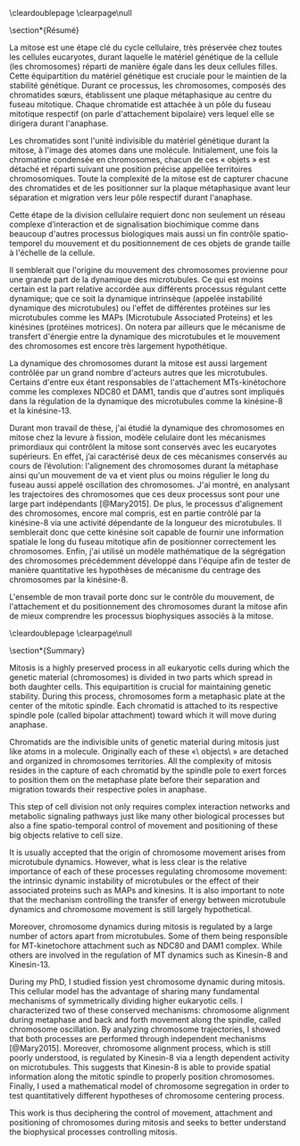 \cleardoublepage
\clearpage\null

\section*{Résumé}

La mitose est une étape clé du cycle cellulaire, très préservée chez toutes les cellules eucaryotes, durant laquelle le matériel génétique de la cellule (les chromosomes) réparti de manière égale dans les deux cellules filles. Cette équipartition du matériel génétique est cruciale pour le maintien de la stabilité génétique. Durant ce processus, les chromosomes, composés des chromatides sœurs, établissent une plaque métaphasique au centre du fuseau mitotique. Chaque chromatide est attachée à un pôle du fuseau mitotique respectif (on parle d'attachement bipolaire) vers lequel elle se dirigera durant l'anaphase.

Les chromatides sont l'unité indivisible du matériel génétique durant la mitose, à l'image des atomes dans une molécule. Initialement, une fois la chromatine condensée en chromosomes, chacun de ces « objets » est détaché et réparti suivant une position précise appellée territoires chromosomiques. Toute la complexité de la mitose est de capturer chacune des chromatides et de les positionner sur la plaque métaphasique avant leur séparation et migration vers leur pôle respectif durant l'anaphase.

Cette étape de la division cellulaire requiert donc non seulement un réseau complexe d’interaction et de signalisation biochimique comme dans beaucoup d'autres processus biologiques mais aussi un fin contrôle spatio-temporel du mouvement et du positionnement de ces objets de grande taille à l'échelle de la cellule.

Il semblerait que l'origine du mouvement des chromosomes provienne pour une grande part de la dynamique des microtubules. Ce qui est moins certain est la part relative accordée aux différents processus régulant cette dynamique; que ce soit la dynamique intrinsèque (appelée instabilité dynamique des microtubules) ou l'effet de différentes protéines sur les microtubules comme les MAPs (Microtubule Associated Proteins) et les kinésines (protéines motrices). On notera par ailleurs que le mécanisme de transfert d'énergie entre la dynamique des microtubules et le mouvement des chromosomes est encore très largement hypothétique.

La dynamique des chromosomes durant la mitose est aussi largement contrôlée par un grand nombre d'acteurs autres que les microtubules. Certains d'entre eux étant responsables de l'attachement MTs-kinétochore comme les complexes NDC80 et DAM1, tandis que d'autres sont impliqués dans la régulation de la dynamique des microtubules comme la kinésine-8 et la kinésine-13.

Durant mon travail de thèse, j'ai étudié la dynamique des chromosomes en mitose chez la levure à fission, modèle celulaire dont les mécanismes primordiaux qui contrôlent la mitose sont conservés avec les eucaryotes supérieurs. En effet, j’ai caractérisé deux de ces mécanismes conservés au cours de l’évolution: l'alignement des chromosomes durant la métaphase ainsi qu'un mouvement de va et vient plus ou moins régulier le long du fuseau aussi appelé oscillation des chromosomes. J'ai montré, en analysant les trajectoires des chromosomes que ces deux processus sont pour une large part indépendants [@Mary2015]. De plus, le processus d'alignement des chromosomes, encore mal compris, est en partie contrôlé par la kinésine-8 via une activité dépendante de la longueur des microtubules. Il semblerait donc que cette kinésine soit capable de fournir une information spatiale le long du fuseau mitotique afin de positionner correctement les chromosomes. Enfin, j'ai utilisé un modèle mathématique de la ségrégation des chromosomes précédemment développé dans l'équipe afin de tester de manière quantitative les hypothèses de mécanisme du centrage des chromosomes par la kinésine-8.

L'ensemble de mon travail porte donc sur le contrôle du mouvement, de l'attachement et du positionnement des chromosomes durant la mitose afin de mieux comprendre les processus biophysiques associés à la mitose.

\cleardoublepage
\clearpage\null

\section*{Summary}

Mitosis is a highly preserved process in all eukaryotic cells during which the genetic material (chromosomes) is divided in two parts which spread in both daughter cells. This equipartition is crucial for maintaining genetic stability. During this process, chromosomes form a metaphasic plate at the center of the mitotic spindle. Each chromatid is attached to its respective spindle pole (called bipolar attachment) toward which it will move during anaphase.

Chromatids are the indivisible units of genetic material during mitosis just like atoms in a molecule. Originally each of these «\ objects\ » are detached and organized in chromosomes territories. All the complexity of mitosis resides in the capture of each chromatid by the spindle pole to exert forces to position them on the metaphase plate before their separation and migration towards their respective poles in anaphase.

This step of cell division not only requires complex interaction networks and metabolic signaling pathways just like many other biological processes but also a fine spatio-temporal control of movement and positioning of these big objects relative to cell size.

It is usually accepted that the origin of chromosome movement arises from microtubule dynamics. However, what is less clear is the relative importance of each of these processes regulating chromosome movement: the intrinsic dynamic instability of microtubules or the effect of their associated proteins such as MAPs and kinesins. It is also important to note that the mechanism controlling the transfer of energy between microtubule dynamics and chromosome movement is still largely hypothetical.

Moreover, chromosome dynamics during mitosis is regulated by a large number of actors apart from microtubules. Some of them being responsible for MT-kinetochore attachment such as NDC80 and DAM1 complex. While others are involved in the regulation of MT dynamics such as Kinesin-8 and Kinesin-13.

During my PhD, I studied fission yest chromosome dynamic during mitosis. This cellular model has the advantage of sharing many fundamental mechanisms of symmetrically dividing higher eukaryotic cells. I characterized two of these conserved mechanisms: chromosome alignment during metaphase and back and forth movement along the spindle, called chromosome oscillation. By analyzing chromosome trajectories, I showed that both processes are performed through independent mechanisms [@Mary2015]. Moreover, chromosome alignment process, which is still poorly understood, is regulated by Kinesin-8 via a length dependent activity on microtubules. This suggests that Kinesin-8 is able to provide spatial information along the mitotic spindle to properly position chromosomes. Finally, I used a mathematical model of chromosome segregation in order to test quantitatively different hypotheses of chromosome centering process.

This work is thus deciphering the control of movement,  attachment and positioning of chromosomes during mitosis and seeks to better understand the biophysical processes controlling mitosis.
